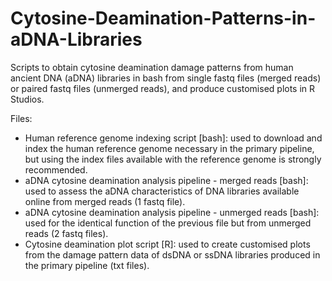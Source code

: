 # Cytosine-Deamination-Patterns-in-aDNA-Libraries

Scripts to obtain cytosine deamination damage patterns from human ancient DNA (aDNA) libraries in bash from single fastq files (merged reads) or paired fastq files (unmerged reads), and produce customised plots in R Studios.

Files:
- Human reference genome indexing script [bash]: used to download and index the human reference genome necessary in the primary pipeline, but using the index files available with the reference genome is strongly recommended.
- aDNA cytosine deamination analysis pipeline - merged reads [bash]: used to assess the aDNA characteristics of DNA libraries available online from merged reads (1 fastq file).
- aDNA cytosine deamination analysis pipeline - unmerged reads [bash]: used for the identical function of the previous file but from unmerged reads (2 fastq files).
- Cytosine deamination plot script [R]: used to create customised plots from the damage pattern data of dsDNA or ssDNA libraries produced in the primary pipeline (txt files).
